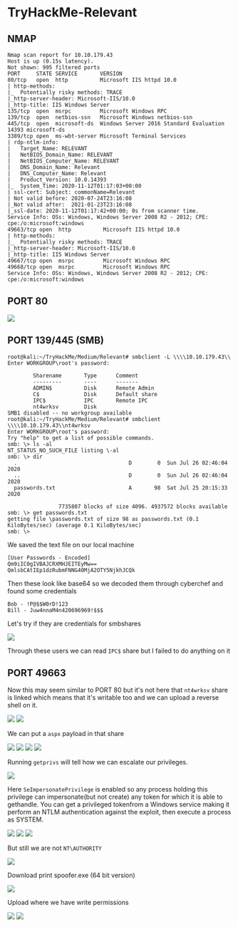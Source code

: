 # TryHackMe-Relevant

## NMAP

```
Nmap scan report for 10.10.179.43
Host is up (0.15s latency).                                               
Not shown: 995 filtered ports
PORT     STATE SERVICE       VERSION                                                                                                                
80/tcp   open  http          Microsoft IIS httpd 10.0
| http-methods:                                                           
|_  Potentially risky methods: TRACE
|_http-server-header: Microsoft-IIS/10.0  
|_http-title: IIS Windows Server
135/tcp  open  msrpc         Microsoft Windows RPC
139/tcp  open  netbios-ssn   Microsoft Windows netbios-ssn
445/tcp  open  microsoft-ds  Windows Server 2016 Standard Evaluation 14393 microsoft-ds
3389/tcp open  ms-wbt-server Microsoft Terminal Services
| rdp-ntlm-info:      
|   Target_Name: RELEVANT
|   NetBIOS_Domain_Name: RELEVANT                                         
|   NetBIOS_Computer_Name: RELEVANT
|   DNS_Domain_Name: Relevant
|   DNS_Computer_Name: Relevant    
|   Product_Version: 10.0.14393
|_  System_Time: 2020-11-12T01:17:03+00:00                                                                                                          
| ssl-cert: Subject: commonName=Relevant                    
| Not valid before: 2020-07-24T23:16:08
|_Not valid after:  2021-01-23T23:16:08
|_ssl-date: 2020-11-12T01:17:42+00:00; 0s from scanner time.
Service Info: OSs: Windows, Windows Server 2008 R2 - 2012; CPE: cpe:/o:microsoft:windows
49663/tcp open  http          Microsoft IIS httpd 10.0
| http-methods: 
|_  Potentially risky methods: TRACE
|_http-server-header: Microsoft-IIS/10.0
|_http-title: IIS Windows Server
49667/tcp open  msrpc         Microsoft Windows RPC
49668/tcp open  msrpc         Microsoft Windows RPC
Service Info: OSs: Windows, Windows Server 2008 R2 - 2012; CPE: cpe:/o:microsoft:windows
```

## PORT 80

<img src="https://imgur.com/O0DByH0.png"/>

## PORT 139/445 (SMB)

```
root@kali:~/TryHackMe/Medium/Relevant# smbclient -L \\\\10.10.179.43\\
Enter WORKGROUP\root's password: 

        Sharename       Type      Comment
        ---------       ----      -------
        ADMIN$          Disk      Remote Admin
        C$              Disk      Default share
        IPC$            IPC       Remote IPC
        nt4wrksv        Disk      
SMB1 disabled -- no workgroup available
root@kali:~/TryHackMe/Medium/Relevant# smbclient \\\\10.10.179.43\\nt4wrksv
Enter WORKGROUP\root's password: 
Try "help" to get a list of possible commands.
smb: \> ls -al
NT_STATUS_NO_SUCH_FILE listing \-al
smb: \> dir
  .                                   D        0  Sun Jul 26 02:46:04 2020
  ..                                  D        0  Sun Jul 26 02:46:04 2020
  passwords.txt                       A       98  Sat Jul 25 20:15:33 2020

                7735807 blocks of size 4096. 4937572 blocks available
smb: \> get passwords.txt
getting file \passwords.txt of size 98 as passwords.txt (0.1 KiloBytes/sec) (average 0.1 KiloBytes/sec)
smb: \> 
```

We saved the text file on our local machine 
```
[User Passwords - Encoded]
Qm9iIC0gIVBAJCRXMHJEITEyMw==
QmlsbCAtIEp1dzRubmFNNG40MjA2OTY5NjkhJCQk
```
Then these look like base64 so we decoded them through cyberchef and found some credentials
```
Bob - !P@$$W0rD!123
Bill - Juw4nnaM4n420696969!$$$
```
Let's try if they are credentials for smbshares

<img src="https://imgur.com/cGgbG2E.png"/>

Through these users we can read `IPC$` share but I failed to do anything on it


## PORT 49663

Now this may seem similar to PORT 80 but it's not here that `nt4wrksv` share is linked which means that it's writable too and we can upload a reverse shell on it.

<img src="https://imgur.com/LBrpl2K.png"/>

<img src="https://imgur.com/bcNoJG4.png"/>

We can put a `aspx` payload in that share

<img src="https://imgur.com/c17U68t.png"/>

<img src="https://imgur.com/zLbRGnt.png"/>

<img src="https://imgur.com/01bddII.png"/>

<img src="https://imgur.com/j3urQ8B.png"/>

Running `getprivs` will tell how we can escalate our privileges.

<img src="https://imgur.com/w8cfUN4.png"/>

Here `SeImpersonatePrivilege` is enabled so any process holding this privilege can impersonate(but not create) any token for which it is able to gethandle. You can get a privileged tokenfrom a  Windows service making it perform an NTLM authentication against the exploit, then execute a process as SYSTEM.

<img src="https://imgur.com/asYKYl4.png"/>

<img src="https://imgur.com/Jc8IRBp.png"/>

<img src="https://imgur.com/9vRSSIj.png"/>

But still we are not `NT\AUTHORITY `

<img src="https://imgur.com/1gRH1QI.png"/>

Download print spoofer.exe (64 bit version)

<img src="https://imgur.com/dd7Es1p.png"/>

Upload where we have write permissions

<img src="https://imgur.com/YkfDkWG.png"/>

<img src="https://imgur.com/eMYz83r.png"/>
